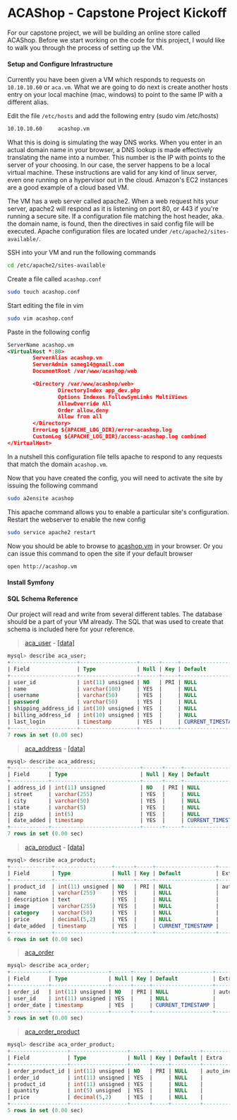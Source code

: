 ACAShop - Capstone Project Kickoff
=======================
For our capstone project, we will be building an online store called ACAShop.
Before we start working on the code for this project, I would like to walk you through the process of setting up the VM.

#### Setup and Configure Infrastructure 

Currently you have been given a VM which responds to requests on `10.10.10.60` or `aca.vm`. 
What we are going to do next is create another hosts entry on your local machine (mac, windows) to point to the same IP with a different alias.
 
Edit the file `/etc/hosts` and add the following entry (sudo vim /etc/hosts)
```bash
10.10.10.60     acashop.vm
```

What this is doing is simulating the way DNS works. When you enter in an actual domain name in your browser, a DNS lookup is made effectively translating 
the name into a number. This number is the IP with points to the server of your choosing. In our case, the server happens to be a local virtual machine. 
These instructions are valid for any kind of linux server, even one running on a hypervisor out in the cloud. Amazon's EC2 instances are a good example of a cloud based VM.

The VM has a web server called apache2. When a web request hits your server, apache2 will respond as it is listening on port 80, or 443 if you're running a secure site. 
If a configuration file matching the host header, aka. the domain name, is found, then the directives in said config file will be executed. 
Apache configuration files are located under `/etc/apache2/sites-available/`.
  
SSH into your VM and run the following commands
```bash
cd /etc/apache2/sites-available
```

Create a file called `acashop.conf`
```bash
sudo touch acashop.conf
```

Start editing the file in vim
```bash
sudo vim acashop.conf
```

Paste in the following config
```xml
ServerName acashop.vm
<VirtualHost *:80>
        ServerAlias acashop.vm
        ServerAdmin sameg14@gmail.com
        DocumentRoot /var/www/acashop/web

        <Directory /var/www/acashop/web>
                DirectoryIndex app_dev.php
                Options Indexes FollowSymLinks MultiViews
                AllowOverride All
                Order allow,deny
                Allow from all
        </Directory>
        ErrorLog ${APACHE_LOG_DIR}/error-acashop.log
        CustomLog ${APACHE_LOG_DIR}/access-acashop.log combined
</VirtualHost>
```

In a nutshell this configuration file tells apache to respond to any requests that match the domain `acashop.vm`. 

Now that you have created the config, you will need to activate the site by issuing the following command
```bash
sudo a2ensite acashop
```

This apache command allows you to enable a particular site's configuration. Restart the webserver to enable the new config
```bash
sudo service apache2 restart
```

Now you should be able to browse to [acashop.vm](http://acashop.vm) in your browser. Or you can issue this command to open the site if your default browser
```bash
open http://acashop.vm
```

#### Install Symfony


#### SQL Schema Reference
Our project will read and write from several different tables. 
The database should be a part of your VM already. 
The SQL that was used to create that schema is included here for your reference.

> [aca_user](sql/aca_user.sql) - [[data]](sql/aca_user-data.sql)

```sql
mysql> describe aca_user;
+---------------------+------------------+------+-----+-------------------+-----------------------------+
| Field               | Type             | Null | Key | Default           | Extra                       |
+---------------------+------------------+------+-----+-------------------+-----------------------------+
| user_id             | int(11) unsigned | NO   | PRI | NULL              | auto_increment              |
| name                | varchar(100)     | YES  |     | NULL              |                             |
| username            | varchar(50)      | YES  |     | NULL              |                             |
| password            | varchar(50)      | YES  |     | NULL              |                             |
| shipping_address_id | int(10) unsigned | YES  |     | NULL              |                             |
| billing_address_id  | int(10) unsigned | YES  |     | NULL              |                             |
| last_login          | timestamp        | YES  |     | CURRENT_TIMESTAMP | on update CURRENT_TIMESTAMP |
+---------------------+------------------+------+-----+-------------------+-----------------------------+
7 rows in set (0.00 sec)
```

> [aca_address](sql/aca_address.sql) - [[data]](sql/aca_address-data.sql)
```sql
mysql> describe aca_address;
+------------+----------------------------+------+-----+-------------------+----------------+
| Field      | Type                       | Null | Key | Default           | Extra          |
+------------+----------------------------+------+-----+-------------------+----------------+
| address_id | int(11) unsigned           | NO   | PRI | NULL              | auto_increment |
| street     | varchar(255)               | YES  |     | NULL              |                |
| city       | varchar(50)                | YES  |     | NULL              |                |
| state      | varchar(5)                 | YES  |     | NULL              |                |
| zip        | int(5)                     | YES  |     | NULL              |                |
| date_added | timestamp                  | YES  |     | CURRENT_TIMESTAMP |                |
+------------+----------------------------+------+-----+-------------------+----------------+
7 rows in set (0.00 sec)
```

> [aca_product](sql/aca_product.sql) - [[data]](sql/aca_product-data.sql)

```sql
mysql> describe aca_product;
+-------------+------------------+------+-----+-------------------+----------------+
| Field       | Type             | Null | Key | Default           | Extra          |
+-------------+------------------+------+-----+-------------------+----------------+
| product_id  | int(11) unsigned | NO   | PRI | NULL              | auto_increment |
| name        | varchar(255)     | YES  |     | NULL              |                |
| description | text             | YES  |     | NULL              |                |
| image       | varchar(255)     | YES  |     | NULL              |                |
| category    | varchar(50)      | YES  |     | NULL              |                |
| price       | decimal(5,2)     | YES  |     | NULL              |                |
| date_added  | timestamp        | YES  |     | CURRENT_TIMESTAMP |                |
+-------------+------------------+------+-----+-------------------+----------------+
6 rows in set (0.00 sec)
```

> [aca_order](sql/aca_order.sql)

```sql
mysql> describe aca_order;
+------------+------------------+------+-----+-------------------+----------------+
| Field      | Type             | Null | Key | Default           | Extra          |
+------------+------------------+------+-----+-------------------+----------------+
| order_id   | int(11) unsigned | NO   | PRI | NULL              | auto_increment |
| user_id    | int(11) unsigned | YES  |     | NULL              |                |
| order_date | timestamp        | YES  |     | CURRENT_TIMESTAMP |                |
+------------+------------------+------+-----+-------------------+----------------+
3 rows in set (0.00 sec)
```

> [aca_order_product](sql/aca_order_product.sql)

```sql
mysql> describe aca_order_product;
+------------------+------------------+------+-----+---------+----------------+
| Field            | Type             | Null | Key | Default | Extra          |
+------------------+------------------+------+-----+---------+----------------+
| order_product_id | int(11) unsigned | NO   | PRI | NULL    | auto_increment |
| order_id         | int(11) unsigned | YES  |     | NULL    |                |
| product_id       | int(11) unsigned | YES  |     | NULL    |                |
| quantity         | int(5) unsigned  | YES  |     | NULL    |                |
| price            | decimal(5,2)     | YES  |     | NULL    |                |
+------------------+------------------+------+-----+---------+----------------+
5 rows in set (0.00 sec)
```
